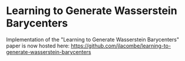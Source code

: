 # Learning to Generate Wasserstein Barycenters
Implementation of the "Learning to Generate Wasserstein Barycenters" paper is now hosted here: https://github.com/jlacombe/learning-to-generate-wasserstein-barycenters
